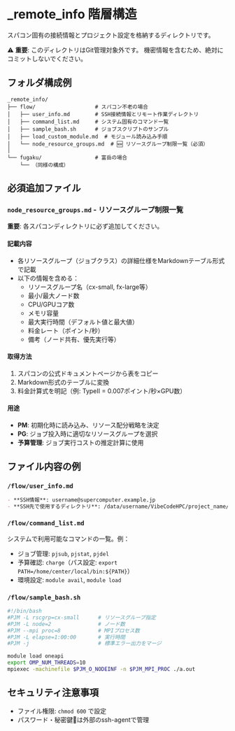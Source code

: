 # _remote_info 階層構造

スパコン固有の接続情報とプロジェクト設定を格納するディレクトリです。

⚠️ **重要**: このディレクトリはGit管理対象外です。
機密情報を含むため、絶対にコミットしないでください。

## フォルダ構成例

```
_remote_info/
├── flow/                   # スパコン不老の場合
│   ├── user_info.md        # SSH接続情報とリモート作業ディレクトリ
│   ├── command_list.md     # システム固有のコマンド一覧
│   ├── sample_bash.sh      # ジョブスクリプトのサンプル
│   ├── load_custom_module.md  # モジュール読み込み手順
│   └── node_resource_groups.md  # 🆕 リソースグループ制限一覧（必須）
│
└── fugaku/                 # 富岳の場合
    └── （同様の構成）
```

## 必須追加ファイル

### `node_resource_groups.md` - リソースグループ制限一覧
**重要**: 各スパコンディレクトリに必ず追加してください。

#### 記載内容
- 各リソースグループ（ジョブクラス）の詳細仕様をMarkdownテーブル形式で記載
- 以下の情報を含める：
  - リソースグループ名（cx-small, fx-large等）
  - 最小/最大ノード数
  - CPU/GPUコア数
  - メモリ容量
  - 最大実行時間（デフォルト値と最大値）
  - 料金レート（ポイント/秒）
  - 備考（ノード共有、優先実行等）

#### 取得方法
1. スパコンの公式ドキュメントページから表をコピー
2. Markdown形式のテーブルに変換
3. 料金計算式を明記（例: TypeII = 0.007ポイント/秒×GPU数）

#### 用途
- **PM**: 初期化時に読み込み、リソース配分戦略を決定
- **PG**: ジョブ投入時に適切なリソースグループを選択
- **予算管理**: ジョブ実行コストの推定計算に使用

## ファイル内容の例

### `/flow/user_info.md`
```markdown
- **SSH情報**: username@supercomputer.example.jp
- **SSH先で使用するディレクトリ**: /data/username/VibeCodeHPC/project_name/
```

### `/flow/command_list.md`
システムで利用可能なコマンドの一覧。例：
- ジョブ管理: `pjsub`, `pjstat`, `pjdel`
- 予算確認: `charge`（パス設定: `export PATH=/home/center/local/bin:${PATH}`）
- 環境設定: `module avail`, `module load`

### `/flow/sample_bash.sh`
```bash
#!/bin/bash
#PJM -L rscgrp=cx-small      # リソースグループ指定
#PJM -L node=2               # ノード数
#PJM --mpi proc=8            # MPIプロセス数
#PJM -L elapse=1:00:00       # 実行時間
#PJM -j                      # 標準エラー出力をマージ

module load oneapi
export OMP_NUM_THREADS=10
mpiexec -machinefile $PJM_O_NODEINF -n $PJM_MPI_PROC ./a.out
```

## セキュリティ注意事項
- ファイル権限: `chmod 600` で設定
- パスワード・秘密鍵🔑は外部のssh-agentで管理
